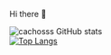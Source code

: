  Hi there 👋

![cachosss GitHub stats](https://github-readme-stats.vercel.app/api?username=cachosss&show_icons=true&theme=midnight-purple) <br>
[![Top Langs](https://github-readme-stats.vercel.app/api/top-langs/?username=anuraghazra&hide_progress=true)](https://github.com/anuraghazra/github-readme-stats)
